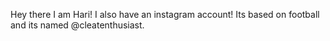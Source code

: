 Hey there I am Hari! I also have an instagram account! Its based on football and its named @cleatenthusiast.
